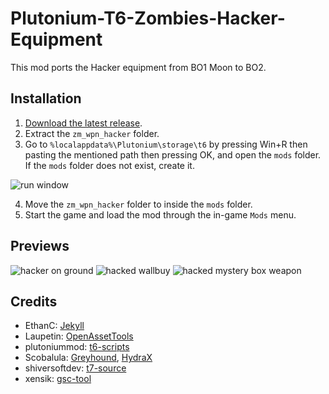 # Plutonium-T6-Zombies-Hacker-Equipment
This mod ports the Hacker equipment from BO1 Moon to BO2.

## Installation
1. [Download the latest release](https://github.com/Hadi77KSA/Plutonium-T6-Zombies-Hacker-Equipment/releases/latest/download/release.zip).
2. Extract the `zm_wpn_hacker` folder.
3. Go to `%localappdata%\Plutonium\storage\t6` by pressing Win+R then pasting the mentioned path then pressing OK, and open the `mods` folder. If the `mods` folder does not exist, create it.

![run window](https://github.com/user-attachments/assets/edbc54f8-f3b6-4e8e-b0bd-4b9635776aa1)

4. Move the `zm_wpn_hacker` folder to inside the `mods` folder.
5. Start the game and load the mod through the in-game `Mods` menu.

## Previews
![hacker on ground](https://github.com/user-attachments/assets/c288c3d3-f3d4-4cc2-bd7f-4307ee77da06)
![hacked wallbuy](https://github.com/user-attachments/assets/f3b9d95a-093d-4b31-9229-6f263ee3d8f2)
![hacked mystery box weapon](https://github.com/user-attachments/assets/722f41ba-ae6b-4126-ad0a-8211c2b6e2ab)

## Credits
- EthanC: [Jekyll](https://github.com/EthanC/Jekyll)
- Laupetin: [OpenAssetTools](https://github.com/Laupetin/OpenAssetTools)
- plutoniummod: [t6-scripts](https://github.com/plutoniummod/t6-scripts)
- Scobalula: [Greyhound](https://github.com/Scobalula/Greyhound), [HydraX](https://github.com/Scobalula/HydraX)
- shiversoftdev: [t7-source](https://github.com/shiversoftdev/t7-source)
- xensik: [gsc-tool](https://github.com/xensik/gsc-tool)
